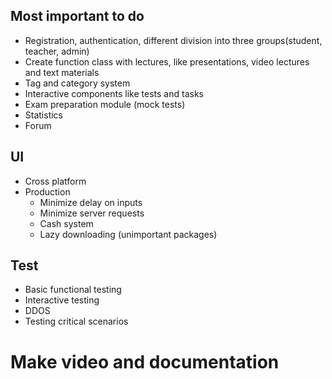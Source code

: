 ## Most important to do 
- Registration, authentication, different division into three groups(student, teacher, admin)
- Create function class with lectures, like presentations, video lectures and text materials
- Tag and category system 
- Interactive components like tests and tasks 
- Exam preparation module (mock tests)
- Statistics 
- Forum

## UI
- Cross platform 
- Production  
   - Minimize delay on inputs
   - Minimize server requests
   - Cash system 
   - Lazy downloading (unimportant packages)

## Test
- Basic functional testing
- Interactive testing
- DDOS
- Testing critical scenarios

# Make video and documentation 

